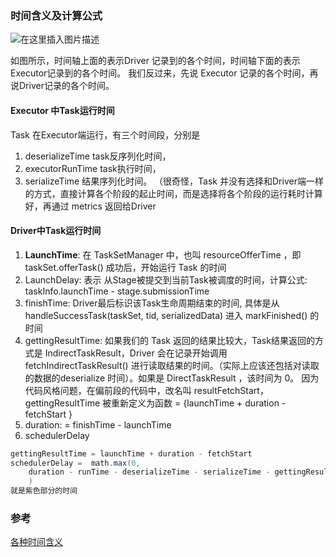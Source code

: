 



### 时间含义及计算公式

![在这里插入图片描述](https://piggo-picture.oss-cn-hangzhou.aliyuncs.com/image4ba2b111182042988f8a60218afa0cda.jpg)

如图所示，时间轴上面的表示Driver 记录到的各个时间，时间轴下面的表示Executor记录到的各个时间。
我们反过来，先说 Executor 记录的各个时间，再说Driver记录的各个时间。

#### Executor 中Task运行时间
Task 在Executor端运行，有三个时间段，分别是 

1. deserializeTime  task反序列化时间，
2.  executorRunTime task执行时间，
3.  serializeTime  结果序列化时间。
   （很奇怪，Task 并没有选择和Driver端一样的方式，直接计算各个阶段的起止时间，而是选择将各个阶段的运行耗时计算好，再通过 metrics 返回给Driver



#### Driver中Task运行时间

1. **LaunchTime**: 在 TaskSetManager 中，也叫 resourceOfferTime ，即 taskSet.offerTask() 成功后，开始运行 Task 的时间
2. LaunchDelay: 表示 从Stage被提交到当前Task被调度的时间，计算公式: taskInfo.launchTime - stage.submissionTime
3. finishTime: Driver最后标识该Task生命周期结束的时间, 具体是从 handleSuccessTask(taskSet, tid, serializedData) 进入 markFinished() 的时间
4. gettingResultTime: 如果我们的 Task 返回的结果比较大，Task结果返回的方式是 IndirectTaskResult，Driver 会在记录开始调用 fetchIndirectTaskResult() 进行读取结果的时间。（实际上应该还包括对读取的数据的deserialize 时间）。如果是 DirectTaskResult ，该时间为 0。 因为代码风格问题，在偏前段的代码中，改名叫 resultFetchStart， gettingResultTime 被重新定义为函数 = {launchTime + duration - fetchStart }
5. duration: = finishTime - launchTime
6. schedulerDelay

```scala
gettingResultTime = launchTime + duration - fetchStart
schedulerDelay =  math.max(0, 
	duration - runTime - deserializeTime - serializeTime - gettingResultTime
	)
就是紫色部分的时间
```





### 参考

[各种时间含义](https://blog.csdn.net/wankunde/article/details/121403842)